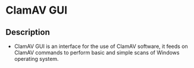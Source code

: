 # ClamAV GUI

## Description
- ClamAV GUI is an interface for the use of ClamAV software, it feeds on ClamAV commands to perform basic and simple scans of Windows operating system.

